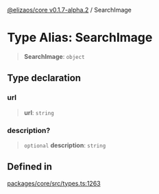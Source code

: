 [@elizaos/core v0.1.7-alpha.2](../index.md) / SearchImage

# Type Alias: SearchImage

> **SearchImage**: `object`

## Type declaration

### url

> **url**: `string`

### description?

> `optional` **description**: `string`

## Defined in

[packages/core/src/types.ts:1263](https://github.com/elizaOS/eliza/blob/main/packages/core/src/types.ts#L1263)
